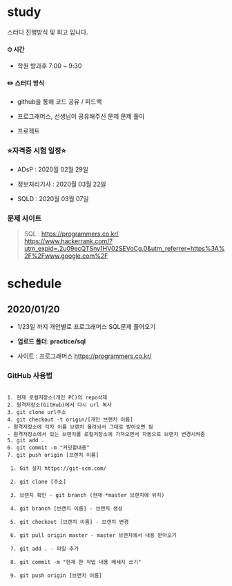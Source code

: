 # study

스터디 진행방식 및 회고 입니다.


#### ⏱ 시간

- 학원 방과후 7:00 ~ 9:30

#### ✏️ 스터디 방식

- github을 통해 코드 공유 / 피드백

- 프로그래머스, 선생님이 공유해주신 문제 문제 풀이

- 프로젝트

### ⭐️자격증 시험 일정⭐️

- ADsP        :   2020월 02월 29일

- 정보처리기사 :   2020월 03월 22일 

- SQLD        :   2020월 03월 07일     

### 문제 사이트


> SQL : <https://programmers.co.kr/>  
        <https://www.hackerrank.com/?utm_expid=.2u09ecQTSny1HV02SEVoCg.0&utm_referrer=https%3A%2F%2Fwww.google.com%2F>

# schedule

## 2020/01/20

- 1/23일 까지 개인별로 프로그래머스 SQL문제 풀어오기

- __업로드 폴더__: __practice/sql__

- 사이트 : 프로그래머스 <https://programmers.co.kr/>




### GitHub 사용법

```

1. 현재 로컬저장소(개인 PC)의 repo삭제
2. 원격저장소(GitHub)에서 다시 url 복사
3. git clone url주소
4. git checkout -t origin/[개인 브랜치 이름] 
- 원격저장소에 각자 이름 브랜치 올려놔서 그대로 받아오면 됨
- 원격저장소에서 있는 브랜치를 로컬저장소에 가져오면서 자동으로 브랜치 변경시켜줌
5. git add .
6. git commit -m "커밋할내용"
7. git push origin [브랜치 이름]

```

```
 1. Git 설치 https://git-scm.com/
 
 2. git clone [주소]

 3. 브랜치 확인 - git branch (현재 *master 브랜치에 위치)

 4. git branch [브랜치 이름] - 브랜치 생성

 5. git checkout [브랜치 이름] - 브랜치 변경

 6. git pull origin master - master 브랜치에서 내용 받아오기

 7. git add . - 파일 추가

 8. git commit -m "현재 한 작업 내용 메세지 쓰기"

 9. git push origin [브랜치 이름]



```

